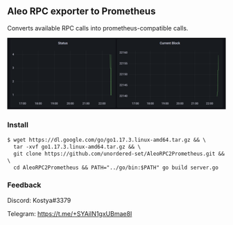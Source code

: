 ## Aleo RPC exporter to Prometheus

Converts available RPC calls into prometheus-compatible calls.

![Img](doc/Screenshot.png)

### Install

```
$ wget https://dl.google.com/go/go1.17.3.linux-amd64.tar.gz && \
  tar -xvf go1.17.3.linux-amd64.tar.gz && \
  git clone https://github.com/unordered-set/AleoRPC2Prometheus.git && \
  cd AleoRPC2Prometheus && PATH="../go/bin:$PATH" go build server.go
```

### Feedback

Discord: Kostya#3379

Telegram: https://t.me/+SYAiIN1gxUBmae8I
